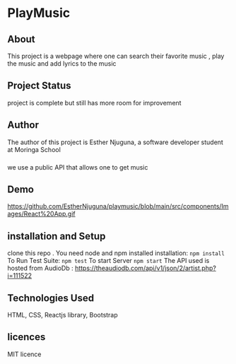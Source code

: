 # PlayMusic
## About

This project is a webpage where one can search their favorite music , play the music and add lyrics to the music
## Project Status
project is complete but still has more room for improvement

## Author

The author of this project is Esther Njuguna, a software developer student at Moringa School

### 
we use a public API that allows one to get music
## Demo
https://github.com/EstherNjuguna/playmusic/blob/main/src/components/Images/React%20App.gif

## installation and Setup
clone this repo . You need node and npm installed
installation:
`npm install`
To Run Test Suite:
`npm test`
To start Server
`npm start`
The API used is hosted from AudioDb : https://theaudiodb.com/api/v1/json/2/artist.php?i=111522

## Technologies Used
HTML,
CSS,
Reactjs library,
Bootstrap

## licences
MIT licence